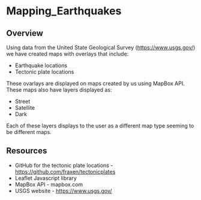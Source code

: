 # Mapping_Earthquakes

## Overview
Using data from the United State Geological Survey (https://www.usgs.gov/) we have created maps with overlays that include:
 - Earthquake locations
 - Tectonic plate locations
 
These ovarlays are displayed on maps created by us using MapBox API. These maps also have layers displayed as:
 - Street
 - Satellite
 - Dark

Each of these layers displays to the user as a different map type seeming to be different maps. 

## Resources
 - GitHub for the tectonic plate locations - https://github.com/fraxen/tectonicplates
 - Leaflet Javascript library
 - MapBox API - mapbox.com
 - USGS website - https://www.usgs.gov/
 